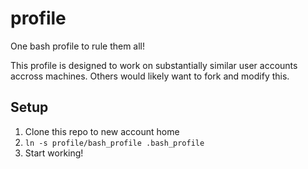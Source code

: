 profile
=======

One bash profile to rule them all!

This profile is designed to work on substantially similar user accounts accross machines. Others would likely want to fork and modify this.

Setup
-----

1. Clone this repo to new account home
2. `ln -s profile/bash_profile .bash_profile`
3. Start working!
